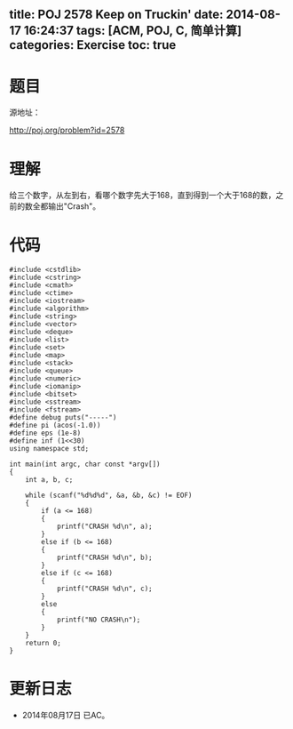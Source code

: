 title: POJ 2578 Keep on Truckin'
date: 2014-08-17 16:24:37
tags: [ACM, POJ, C, 简单计算]
categories: Exercise
toc: true
---
# 题目
源地址：

http://poj.org/problem?id=2578

# 理解
给三个数字，从左到右，看哪个数字先大于168，直到得到一个大于168的数，之前的数全都输出"Crash"。

<!-- more -->

# 代码
```#include <cstdio>
#include <cstdlib>
#include <cstring>
#include <cmath>
#include <ctime>
#include <iostream>
#include <algorithm>
#include <string>
#include <vector>
#include <deque>
#include <list>
#include <set>
#include <map>
#include <stack>
#include <queue>
#include <numeric>
#include <iomanip>
#include <bitset>
#include <sstream>
#include <fstream>
#define debug puts("-----")
#define pi (acos(-1.0))
#define eps (1e-8)
#define inf (1<<30)
using namespace std;

int main(int argc, char const *argv[])
{
    int a, b, c;

    while (scanf("%d%d%d", &a, &b, &c) != EOF)
    {
        if (a <= 168)
        {
            printf("CRASH %d\n", a);
        }
        else if (b <= 168)
        {
            printf("CRASH %d\n", b);
        }
        else if (c <= 168)
        {
            printf("CRASH %d\n", c);
        }
        else
        {
            printf("NO CRASH\n");
        }
    }
    return 0;
}
```
# 更新日志
- 2014年08月17日 已AC。